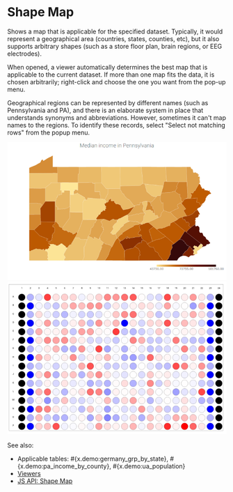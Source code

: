 <!-- TITLE: Shape Map -->
<!-- SUBTITLE: -->

# Shape Map

Shows a map that is applicable for the specified dataset. Typically, it would 
represent a geographical area (countries, states, counties, etc), but it also
supports arbitrary shapes (such as a store floor plan, brain regions,
or EEG electrodes).

When opened, a viewer automatically determines the best map that is applicable 
to the current dataset. If more than one map fits the data, it is chosen
arbitrarily; right-click and choose the one you want from the pop-up menu.

Geographical regions can be represented by different names (such as Pennsylvania and PA), 
and there is an elaborate system in place that understands synonyms and abbreviations. However,
sometimes it can't map names to the regions. To identify these records, select
"Select not matching rows" from the popup menu.

![Shape Map](../uploads/viewers/shape-map-pa-counties.png "Shape Map")
![Shape Map](../uploads/viewers/shape-map-plate.png "Shape Map")


See also:
* Applicable tables: #{x.demo:germany_grp_by_state}, #{x.demo:pa_income_by_county}, #{x.demo:ua_population}  
* [Viewers](viewers.md)
* [JS API: Shape Map](https://public.datagrok.ai/js/samples/ui/viewers/shape-map)
